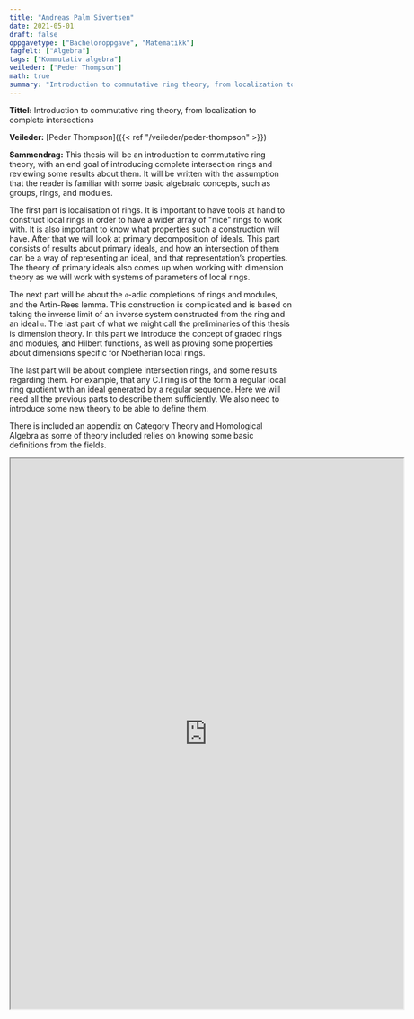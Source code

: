 ```yaml
---
title: "Andreas Palm Sivertsen"
date: 2021-05-01
draft: false
oppgavetype: ["Bacheloroppgave", "Matematikk"]
fagfelt: ["Algebra"]
tags: ["Kommutativ algebra"]
veileder: ["Peder Thompson"]
math: true 
summary: "Introduction to commutative ring theory, from localization to complete intersections"
---
```


**Tittel:** Introduction to commutative ring theory, from localization to complete intersections

**Veileder:** [Peder Thompson]({{< ref "/veileder/peder-thompson" >}}) 

**Sammendrag:** This thesis will be an introduction to commutative ring theory, with an end goal of introducing complete intersection rings and reviewing some results about them. It will be written with the assumption that the reader is familiar with some basic algebraic concepts, such as groups, rings, and modules.

The first part is localisation of rings. It is important to have tools at hand to construct local rings in order to have a wider array of "nice" rings to work with. It is also important to know what properties such a construction will have. After that we will look at primary decomposition of ideals. This part consists of results about primary ideals, and how an intersection of them can be a way of representing an ideal, and that representation’s properties. The theory of primary ideals also comes up when working with dimension theory as we will work with systems of parameters of local rings.

The next part will be about the $\mathfrak{a}$-adic completions of rings and modules, and the Artin-Rees lemma. This construction is complicated and is based on taking the inverse limit of an inverse system constructed from the ring and an ideal $\mathfrak{a}$. The last part of what we might call the preliminaries of this thesis is dimension theory. In this part we introduce the concept of graded rings and modules, and Hilbert functions, as well as proving some properties about dimensions specific for Noetherian local rings.

The last part will be about complete intersection rings, and some results regarding them. For example, that any C.I ring is of the form a regular local ring quotient with an ideal generated by a regular sequence. Here we will need all the previous parts to describe them sufficiently. We also need to introduce some new theory to be able to define them.

There is included an appendix on Category Theory and Homological Algebra as some of theory included relies on knowing some basic definitions from the fields.

<iframe src="https://drive.google.com/file/d/1oDFDz_PFvzdR5n_tKVMHxksRSds7kaZv/preview" width="700" height="980" allow="autoplay"></iframe>

